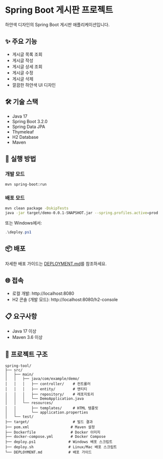 # Spring Boot 게시판 프로젝트

하얀색 디자인의 Spring Boot 게시판 애플리케이션입니다.

## ✨ 주요 기능

- 게시글 목록 조회
- 게시글 작성
- 게시글 상세 조회
- 게시글 수정
- 게시글 삭제
- 깔끔한 하얀색 UI 디자인

## 🛠️ 기술 스택

- Java 17
- Spring Boot 3.2.0
- Spring Data JPA
- Thymeleaf
- H2 Database
- Maven

## 🚀 실행 방법

### 개발 모드
```bash
mvn spring-boot:run
```

### 배포 모드
```bash
mvn clean package -DskipTests
java -jar target/demo-0.0.1-SNAPSHOT.jar --spring.profiles.active=prod
```

또는 Windows에서:
```powershell
.\deploy.ps1
```

## 📦 배포

자세한 배포 가이드는 [DEPLOYMENT.md](DEPLOYMENT.md)를 참조하세요.

## 🌐 접속

- 로컬 개발: http://localhost:8080
- H2 콘솔 (개발 모드): http://localhost:8080/h2-console

## 📋 요구사항

- Java 17 이상
- Maven 3.6 이상

## 📁 프로젝트 구조

```
spring-tool/
├── src/
│   ├── main/
│   │   ├── java/com/example/demo/
│   │   │   ├── controller/    # 컨트롤러
│   │   │   ├── entity/        # 엔티티
│   │   │   ├── repository/    # 레포지토리
│   │   │   └── DemoApplication.java
│   │   └── resources/
│   │       ├── templates/     # HTML 템플릿
│   │       └── application.properties
│   └── test/
├── target/                    # 빌드 결과
├── pom.xml                   # Maven 설정
├── Dockerfile                # Docker 이미지
├── docker-compose.yml        # Docker Compose
├── deploy.ps1               # Windows 배포 스크립트
├── deploy.sh                # Linux/Mac 배포 스크립트
└── DEPLOYMENT.md            # 배포 가이드
```
